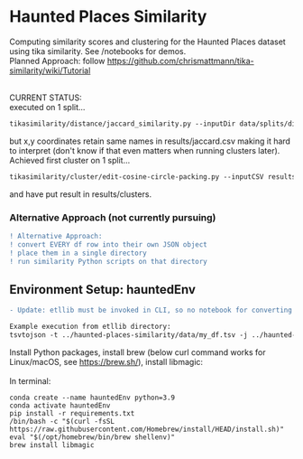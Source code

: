 # Haunted Places Similarity
Computing similarity scores and clustering for the Haunted Places dataset using tika similarity. See /notebooks for demos.<br>
Planned Approach: follow https://github.com/chrismattmann/tika-similarity/wiki/Tutorial <br><br>

CURRENT STATUS:<br>
executed on 1 split...
```diff
tikasimilarity/distance/jaccard_similarity.py --inputDir data/splits/dir_001 --outCSV results/jaccard.csv
```
but x,y coordinates retain same names in results/jaccard.csv making it hard to interpret (don't know if that even matters when running clusters later).<br>
Achieved first cluster on 1 split...
```diff
tikasimilarity/cluster/edit-cosine-circle-packing.py --inputCSV results/jaccard.csv --cluster 2
```
and have put result in results/clusters.
<br>

### Alternative Approach (not currently pursuing)
```diff
! Alternative Approach:
! convert EVERY df row into their own JSON object
! place them in a single directory
! run similarity Python scripts on that directory
```

## Environment Setup: hauntedEnv
```diff
- Update: etllib must be invoked in CLI, so no notebook for converting TSV to JSON.

Example execution from etllib directory:
tsvtojson -t ../haunted-places-similarity/data/my_df.tsv -j ../haunted-places-similarity/data/my_df.json -o data -c colheaders.conf -s 0.8
```
Install Python packages, install brew (below curl command works for Linux/macOS, see https://brew.sh/), install libmagic:<br><br>
In terminal:
```
conda create --name hauntedEnv python=3.9
conda activate hauntedEnv
pip install -r requirements.txt
/bin/bash -c "$(curl -fsSL https://raw.githubusercontent.com/Homebrew/install/HEAD/install.sh)"
eval "$(/opt/homebrew/bin/brew shellenv)"
brew install libmagic
```
